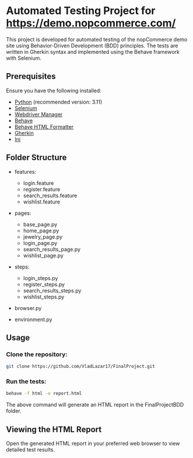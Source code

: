 # Automated Testing Project for https://demo.nopcommerce.com/

This project is developed for automated testing of the nopCommerce demo site using Behavior-Driven Development (BDD) principles. The tests are written in Gherkin syntax and implemented using the Behave framework with Selenium.

## Prerequisites

Ensure you have the following installed:

- [Python](https://www.python.org/) (recommended version: 3.11)
- [Selenium](https://www.selenium.dev/)
- [Webdriver Manager](https://pypi.org/project/webdriver-manager/)
- [Behave](https://behave.readthedocs.io/en/latest/)
- [Behave HTML Formatter](https://pypi.org/project/behave-html-formatter/)
- [Gherkin](https://pypi.org/project/gherkin/)
- [Ini](https://pypi.org/project/ini/)


## Folder Structure

- features:
    - login.feature
    - register.feature
    - search_results.feature
    - wishlist.feature

- pages:
    - base_page.py 
    - home_page.py 
    - jewelry_page.py
    - login_page.py
    - search_results_page.py
    - wishlist_page.py
- steps:
   - login_steps.py
   - register_steps.py
   - search_results_steps.py
   - wishlist_steps.py
- browser.py
- environment.py

   

## Usage

### Clone the repository:
```bash
git clone https://github.com/VladLazar17/FinalProject.git
```

### Run the tests:
```bash
behave -f html -o report.html
```
The above command will generate an HTML report in the FinalProjectBDD folder.

## Viewing the HTML Report
Open the generated HTML report in your preferred web browser to view detailed test results.


